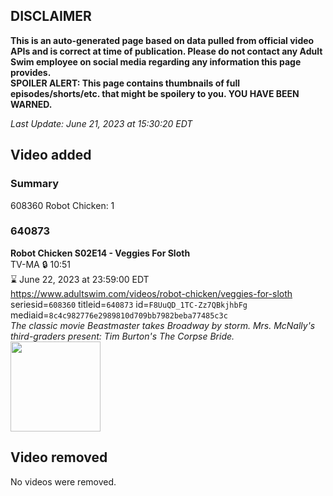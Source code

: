 ## DISCLAIMER
**This is an auto-generated page based on data pulled from official video APIs and is correct at time of publication. Please do not contact any Adult Swim employee on social media regarding any information this page provides.**  
**SPOILER ALERT: This page contains thumbnails of full episodes/shorts/etc. that might be spoilery to you. YOU HAVE BEEN WARNED.**  

_Last Update: June 21, 2023 at 15:30:20 EDT_
## Video added
### Summary
608360 Robot Chicken: 1  
### 640873
**Robot Chicken S02E14 - Veggies For Sloth**  
TV-MA 🔒 10:51  
⌛ June 22, 2023 at 23:59:00 EDT  
https://www.adultswim.com/videos/robot-chicken/veggies-for-sloth  
seriesid=`608360` titleid=`640873` id=`F8UuQD_1TC-Zz7QBkjhbFg` mediaid=`8c4c982776e2989810d709bb7982beba77485c3c`  
_The classic movie Beastmaster takes Broadway by storm.  Mrs. McNally's third-graders present: Tim Burton's The Corpse Bride._  
<a href="https://media.cdn.adultswim.com/uploads/20200401/thumbnails/2_20411136256-robotchicken_032.jpg"><img src="https://media.cdn.adultswim.com/uploads/20200401/thumbnails/2_20411136256-robotchicken_032.jpg" height="144px" /></a>
## Video removed
No videos were removed.  
